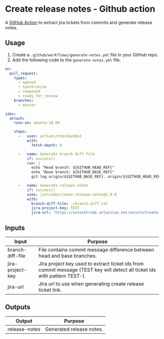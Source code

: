 # Create release notes - Github action

A [GitHub Action](https://github.com/features/actions) to extract jira tickets from commits and generate release notes.

## Usage

1. Create a `.github/workflows/generate-notes.yml` file in your GitHub repo.
2. Add the following code to the `generate-notes.yml` file.

```yml
on:
  pull_request:
    types:
      - opened
      - synchronize
      - reopened
      - ready_for_review
    branches:
      - master

jobs:
  attach:
    runs-on: ubuntu-18.04

    steps:
      -   uses: actions/checkout@v2
          with:
            fetch-depth: 0

      -   name: Generate branch diff file
          if: success()
          run: |
            echo "Head branch: ${GITHUB_HEAD_REF}"
            echo "Base branch: ${GITHUB_BASE_REF}"
            git log origin/${GITHUB_BASE_REF}..origin/${GITHUB_HEAD_REF} > ./branch-diff.txt

      -   name: Generate release notes
          if: success()
          uses: juztcode/create-release-notes@1.0.0
          with:
            branch-diff-file: ./branch-diff.txt
            jira-project-key: TEST
            jira-url: "https://ustocktrade.atlassian.net/secure/CreateIssueDetails!init.jspa?pid=10907"
```

## Inputs

Input             | Purpose
------------------|---------------------------------------------------------------------------------------------------------------------------------------
branch-diff-file  | File contains commit message difference between head and base branches.
jira-project-key  | Jira project key used to extract ticket ids from commit message (TEST key will detect all ticket ids with pattern TEST-<num>).
jira-url          | Jira url to use when generating create release ticket link.

## Outputs

Output            | Purpose
------------------|---------------------------------------------------------------------------------------------------------------------------------------
release-notes     | Generated release notes.
